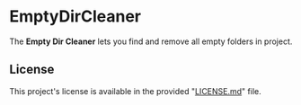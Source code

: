 # EmptyDirCleaner

The **Empty Dir Cleaner** lets you find and remove all empty folders in project.


## License

This project's license is available in the provided "[LICENSE.md](LICENSE.md)" file.